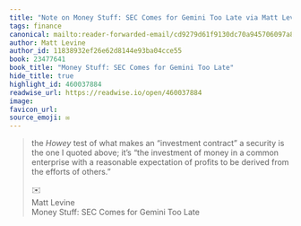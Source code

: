 ```yaml
---
title: "Note on Money Stuff: SEC Comes for Gemini Too Late via Matt Levine"
tags: finance
canonical: mailto:reader-forwarded-email/cd9279d61f9130dc70a945706097a8a8
author: Matt Levine
author_id: 11838932ef26e62d8144e93ba04cce55
book: 23477641
book_title: "Money Stuff: SEC Comes for Gemini Too Late"
hide_title: true
highlight_id: 460037884
readwise_url: https://readwise.io/open/460037884
image: 
favicon_url: 
source_emoji: ✉️
---
```


> the *Howey* test of what makes an “investment contract” a security is the one I quoted above; it’s “the investment of money in a common enterprise with a reasonable expectation of profits to be derived from the efforts of others.”
> <div class="quoteback-footer"><div class="quoteback-avatar"><span class="mini-emoji"> ✉️</span></div><div class="quoteback-metadata"><div class="metadata-inner"><span style="display:none">FROM:</span><div aria-label="Matt Levine" class="quoteback-author"> Matt Levine</div><div aria-label="Money Stuff: SEC Comes for Gemini Too Late" class="quoteback-title"> Money Stuff: SEC Comes for Gemini Too Late</div></div></div></div>